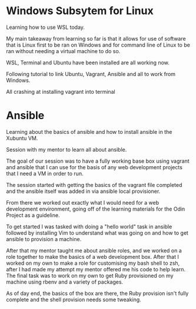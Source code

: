 # Windows Subsytem for Linux

Learning how to use WSL today.

My main takeaway from learning so far is that it allows for use of software that is Linux first to be ran on Windows and for command line of Linux to be ran without needing a virtual machine to do so.

WSL, Terminal and Ubuntu have been installed are all working now.

Following tutorial to link Ubuntu, Vagrant, Ansible and all to work from Windows.

All crashing at installing vagrant into terminal

# Ansible
Learning about the basics of ansible and how to install ansible in the Xubuntu VM.

Session with my mentor to learn all about ansible.

The goal of our session was to have a fully working base box using vagrant and ansible that I can use for the basis of any web development projects that I need a VM in order to run.

The session started with getting the basics of the vagrant file completed and the ansible itself was added in via ansible local provisioner.

From there we worked out exactly what I would need for a web development environment, going off of the learning materials for the Odin Project as a guideline.

To get started I was tasked with doing a "hello world" task in ansible followed by installing Vim to understand what was going on and how to get ansible to provision a machine.

After that my mentor taught me about ansible roles, and we worked on a role together to make the basics of a web development box. After that I worked on my own to make a role for customising my bash shell to zsh, after I had made my attempt my mentor offered me his code to help learn. The final task was to work on my own to get Ruby provisioned on my machine using rbenv and a variety of packages.

As of day end, the basics of the box are there, the Ruby provision isn't fully complete and the shell provision needs some tweaking.